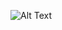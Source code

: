 
![Alt Text](https://developers.giphy.com/branch/master/static/header-logo-0fec0225d189bc0eae27dac3e3770582.gif
)
